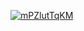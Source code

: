 <a href="file:/private/var/folders/sk/5l863n2500v5fw7dm2ybqcc40000gn/T/3544864101101317117/build/reports/kover/html/index.html">![mPZlutTqKM](https://img.shields.io/badge/0.0-red?logo=kotlin&label=mPZlutTqKM&style=for-the-badge)</a>
